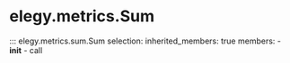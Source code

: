 
# elegy.metrics.Sum

::: elegy.metrics.sum.Sum
    selection:
        inherited_members: true
        members:
            - __init__
            - call
        